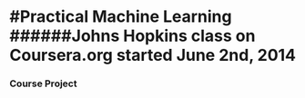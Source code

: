#Practical Machine Learning
######Johns Hopkins class on Coursera.org started June 2nd, 2014
==========
### Course Project